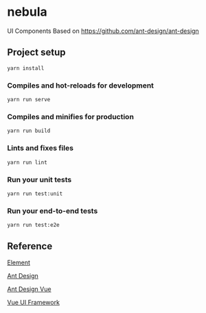 # nebula

UI Components Based on https://github.com/ant-design/ant-design

## Project setup
```
yarn install
```

### Compiles and hot-reloads for development
```
yarn run serve
```

### Compiles and minifies for production
```
yarn run build
```

### Lints and fixes files
```
yarn run lint
```

### Run your unit tests
```
yarn run test:unit
```

### Run your end-to-end tests
```
yarn run test:e2e
```

## Reference

[Element](https://github.com/ElemeFE/element)

[Ant Design](https://github.com/ant-design/ant-design)

[Ant Design Vue](https://github.com/vueComponent/ant-design-vue)

[Vue UI Framework](https://github.com/vuejs/ui)
